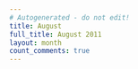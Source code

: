 ```yaml
---
# Autogenerated - do not edit!
title: August
full_title: August 2011
layout: month
count_comments: true
---
```

